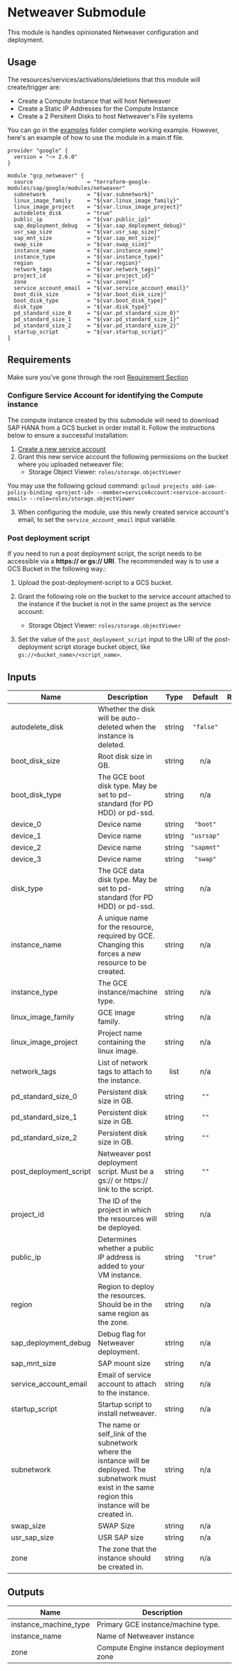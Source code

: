 
# Netweaver Submodule

This module is handles opinionated Netweaver configuration and deployment.

## Usage

The resources/services/activations/deletions that this module will create/trigger are:

- Create a Compute Instance that will host Netweaver
- Create a Static IP Addresses for the Compute Instance
- Create a 2 Persitent Disks to host Netweaver's File systems

You can go in the [examples](../../examples) folder complete working example. However, here's an example of how to use the module in a main.tf file.

```hcl
provider "google" {
  version = "~> 2.6.0"
}

module "gcp_netweaver" {
  source                 = "terraform-google-modules/sap/google/modules/netweaver"
  subnetwork             = "${var.subnetwork}"
  linux_image_family     = "${var.linux_image_family}"
  linux_image_project    = "${var.linux_image_project}"
  autodelete_disk        = "true"
  public_ip              = "${var.public_ip}"
  sap_deployment_debug   = "${var.sap_deployment_debug}"
  usr_sap_size           = "${var.usr_sap_size}"
  sap_mnt_size           = "${var.sap_mnt_size}"
  swap_size              = "${var.swap_size}"
  instance_name          = "${var.instance_name}"
  instance_type          = "${var.instance_type}"
  region                 = "${var.region}"
  network_tags           = "${var.network_tags}"
  project_id             = "${var.project_id}"
  zone                   = "${var.zone}"
  service_account_email  = "${var.service_account_email}"
  boot_disk_size         = "${var.boot_disk_size}"
  boot_disk_type         = "${var.boot_disk_type}"
  disk_type              = "${var.disk_type}"
  pd_standard_size_0     = "${var.pd_standard_size_0}"
  pd_standard_size_1     = "${var.pd_standard_size_1}"
  pd_standard_size_2     = "${var.pd_standard_size_2}"
  startup_script         = "${var.startup_script}"
}

```
## Requirements

Make sure you've gone through the root [Requirement Section](../../README.md#requirements)


### Configure Service Account for identifying the Compute instance
The compute instance created by this submodule will need to download SAP HANA from a GCS bucket in order install it. Follow the instructions below to ensure a successful installation:

 1. [Create a new service account](https://cloud.google.com/iam/docs/creating-managing-service-accounts)
 2. Grant this new service account the following permissions on the bucket where you uploaded netweaver file:
    - Storage Object Viewer: `roles/storage.objectViewer`

  You may use the following gcloud command:
  `gcloud projects add-iam-policy-binding <project-id> --member=serviceAccount:<service-account-email> --role=roles/storage.objectViewer`

3. When configuring the module, use this newly created service account's email, to set the `service_account_email` input variable.

### Post deployment script
If you need to run a post deployment script, the script needs to be accessible via a **https:// or gs:// URl**.
The recommended way is to use a GCS Bucket in the following way.:

1. Upload the post-deployment-script to a GCS bucket.
2. Grant the following role on the bucket to the service account attached to the instance if the bucket is not in the same project as the service account:
   - Storage Object Viewer: `roles/storage.objectViewer`

 3. Set the value of the `post_deployment_script` input to the URI of the post-deployment script storage bucket object, like `gs://<bucket_name>/<script_name>`.


[^]: (autogen_docs_start)

## Inputs

| Name | Description | Type | Default | Required |
|------|-------------|:----:|:-----:|:-----:|
| autodelete\_disk | Whether the disk will be auto-deleted when the instance is deleted. | string | `"false"` | no |
| boot\_disk\_size | Root disk size in GB. | string | n/a | yes |
| boot\_disk\_type | The GCE boot disk type. May be set to pd-standard (for PD HDD) or pd-ssd. | string | n/a | yes |
| device\_0 | Device name | string | `"boot"` | no |
| device\_1 | Device name | string | `"usrsap"` | no |
| device\_2 | Device name | string | `"sapmnt"` | no |
| device\_3 | Device name | string | `"swap"` | no |
| disk\_type | The GCE data disk type. May be set to pd-standard (for PD HDD) or pd-ssd. | string | n/a | yes |
| instance\_name | A unique name for the resource, required by GCE. Changing this forces a new resource to be created. | string | n/a | yes |
| instance\_type | The GCE instance/machine type. | string | n/a | yes |
| linux\_image\_family | GCE image family. | string | n/a | yes |
| linux\_image\_project | Project name containing the linux image. | string | n/a | yes |
| network\_tags | List of network tags to attach to the instance. | list | n/a | yes |
| pd\_standard\_size\_0 | Persistent disk size in GB. | string | `""` | no |
| pd\_standard\_size\_1 | Persistent disk size in GB. | string | `""` | no |
| pd\_standard\_size\_2 | Persistent disk size in GB. | string | `""` | no |
| post\_deployment\_script | Netweaver post deployment script. Must be a gs:// or https:// link to the script. | string | `""` | no |
| project\_id | The ID of the project in which the resources will be deployed. | string | n/a | yes |
| public\_ip | Determines whether a public IP address is added to your VM instance. | string | `"true"` | no |
| region | Region to deploy the resources. Should be in the same region as the zone. | string | n/a | yes |
| sap\_deployment\_debug | Debug flag for Netweaver deployment. | string | n/a | yes |
| sap\_mnt\_size | SAP mount size | string | n/a | yes |
| service\_account\_email | Email of service account to attach to the instance. | string | n/a | yes |
| startup\_script | Startup script to install netweaver. | string | n/a | yes |
| subnetwork | The name or self_link of the subnetwork where the isntance will be deployed. The subnetwork must exist in the same region this instance will be created in. | string | n/a | yes |
| swap\_size | SWAP Size | string | n/a | yes |
| usr\_sap\_size | USR SAP size | string | n/a | yes |
| zone | The zone that the instance should be created in. | string | n/a | yes |

## Outputs

| Name | Description |
|------|-------------|
| instance\_machine\_type | Primary GCE instance/machine type. |
| instance\_name | Name of Netweaver instance |
| zone | Compute Engine instance deployment zone |

[^]: (autogen_docs_end)
